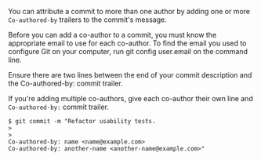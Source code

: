 You can attribute a commit to more than one author by adding one or more `Co-authored-by` trailers to the commit's message.

Before you can add a co-author to a commit, you must know the appropriate email to use for each co-author. To find the email you used to configure Git on your computer, run git config user.email on the command line.

Ensure there are two lines between the end of your commit description and the Co-authored-by: commit trailer.

If you're adding multiple co-authors, give each co-author their own line and `Co-authored-by:` commit trailer.
```
$ git commit -m "Refactor usability tests.
>
>
Co-authored-by: name <name@example.com>
Co-authored-by: another-name <another-name@example.com>"
```